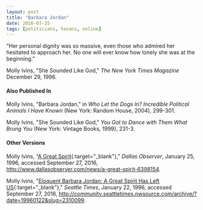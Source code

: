 ```yaml
---
layout: post
title: "Barbara Jordan"
date: 2016-07-25
tags: [politicians, texans, online]
---
```


"Her personal dignity was so massive, even those who admired her hesitated to approach her. No one will ever know how lonely she was at the beginning."

Molly Ivins, "She Sounded Like God," *The New York Times Magazine* December 29, 1996.

#### Also Published In
Molly Ivins, "Barbara Jordan," in *Who Let the Dogs In? Incredible Political Animals I Have Known* (New York: Random House, 2004), 299-301.

Molly Ivins, "She Sounded Like God," *You Got to Dance with Them What Brung You* (New York: Vintage Books, 1999), 231-3.

#### Other Versions
Molly Ivins, “[A Great Spirit](http://www.dallasobserver.com/news/a-great-spirit-6398154 "Dallas Observer Obituary for Barbara Jordan"){:target="_blank"},” *Dallas Observer*, January 25, 1996, accessed September 27, 2016, http://www.dallasobserver.com/news/a-great-spirit-6398154.

Molly Ivins, "[Eloquent Barbara Jordan: A Great Spirit Has Left US](http://community.seattletimes.nwsource.com/archive/?date=19960122&slug=2310099 "Seattle Times Obituary for Barbara Jordan"){:target="_blank"}," *Seattle Times*, January 22, 1996, accessed September 27, 2016, http://community.seattletimes.nwsource.com/archive/?date=19960122&slug=2310099.
